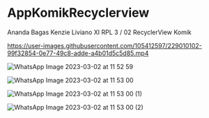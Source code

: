 # AppKomikRecyclerview
Ananda Bagas Kenzie Liviano XI RPL 3 / 02
RecyclerView Komik



https://user-images.githubusercontent.com/105412597/229010102-99f32854-0e77-49c8-adde-a4b01d5c5d85.mp4



![WhatsApp Image 2023-03-02 at 11 52 59](https://user-images.githubusercontent.com/105412597/222335535-be30e983-18b2-4497-8a07-8db16273ff20.jpeg)


![WhatsApp Image 2023-03-02 at 11 53 00](https://user-images.githubusercontent.com/105412597/222335545-a4b12074-a66e-42f9-986a-3e64e31f15e7.jpeg)


![WhatsApp Image 2023-03-02 at 11 53 00 (1)](https://user-images.githubusercontent.com/105412597/222335553-ea1b17cf-379a-4f16-b00d-91c02638171c.jpeg)


![WhatsApp Image 2023-03-02 at 11 53 00 (2)](https://user-images.githubusercontent.com/105412597/222335563-9e241ac8-0257-4eb1-b6db-89a7246b7c94.jpeg)
